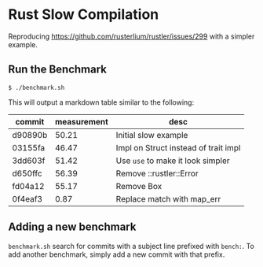 # Rust Slow Compilation

Reproducing https://github.com/rusterlium/rustler/issues/299 with a simpler example.

## Run the Benchmark

```
$ ./benchmark.sh
```

This will output a markdown table similar to the following:

|commit|measurement|desc|
|------|-----------|----|
|d90890b|50.21|Initial slow example|
|03155fa|46.47|Impl on Struct instead of trait impl|
|3dd603f|51.42|Use `use` to make it look simpler|
|d650ffc|56.39|Remove ::rustler::Error|
|fd04a12|55.17|Remove Box|
|0f4eaf3|0.87|Replace match with map_err|

## Adding a new benchmark

`benchmark.sh` search for commits with a subject line prefixed with `bench:`.
To add another benchmark, simply add a new commit with that prefix.
